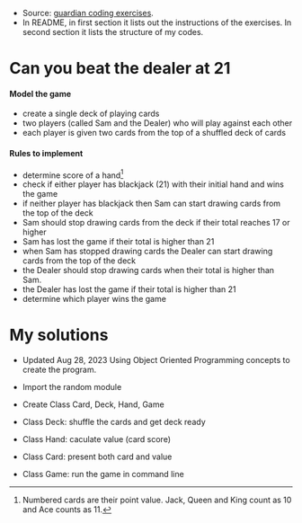 * Source: [guardian coding exercises](https://github.com/guardian/coding-exercises).
* In README, in first section it lists out the instructions of the exercises. In second section it lists the structure of my codes.

Can you beat the dealer at 21
======================================

#### Model the game
* create a single deck of playing cards
* two players (called Sam and the Dealer) who will play against each other
* each player is given two cards from the top of a shuffled deck of cards

#### Rules to implement
* determine score of a hand[^1]
* check if either player has blackjack (21) with their initial hand and wins the game
* if neither player has blackjack then Sam can start drawing cards from the top of the deck
* Sam should stop drawing cards from the deck if their total reaches 17 or higher
* Sam has lost the game if their total is higher than 21 
* when Sam has stopped drawing cards the Dealer can start drawing cards from the top of the deck
* the Dealer should stop drawing cards when their total is higher than Sam.
* the Dealer has lost the game if their total is higher than 21 
* determine which player wins the game

[^1]: Numbered cards are their point value. Jack, Queen and King count as 10 and Ace counts as 11.


# My solutions

* Updated Aug 28, 2023
Using Object Oriented Programming concepts to create the program.

* Import the random module
* Create Class Card, Deck, Hand, Game
* Class Deck: shuffle the cards and get deck ready
* Class Hand: caculate value (card score)
* Class Card: present both card and value
* Class Game: run the game in command line